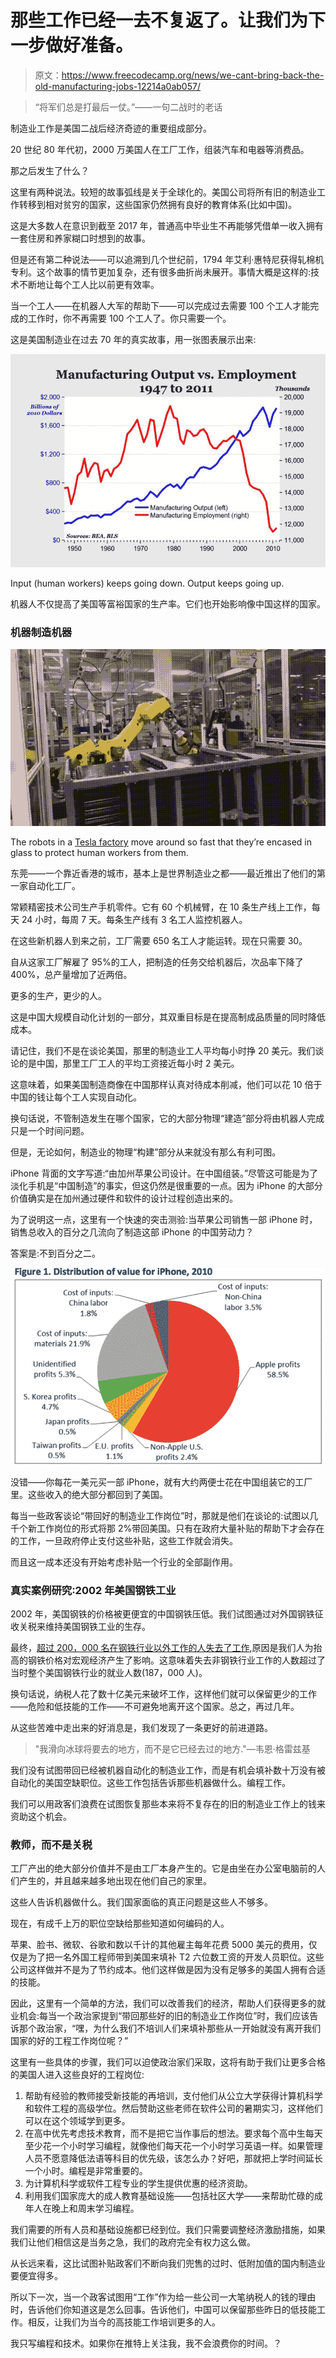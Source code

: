 # 那些工作已经一去不复返了。让我们为下一步做好准备。

> 原文：<https://www.freecodecamp.org/news/we-cant-bring-back-the-old-manufacturing-jobs-12214a0ab057/>

> “将军们总是打最后一仗。”——一句二战时的老话

制造业工作是美国二战后经济奇迹的重要组成部分。

20 世纪 80 年代初，2000 万美国人在工厂工作，组装汽车和电器等消费品。

那之后发生了什么？

这里有两种说法。较短的故事弧线是关于全球化的。美国公司将所有旧的制造业工作转移到相对贫穷的国家，这些国家仍然拥有良好的教育体系(比如中国)。

这是大多数人在意识到截至 2017 年，普通高中毕业生不再能够凭借单一收入拥有一套住房和养家糊口时想到的故事。

但是还有第二种说法——可以追溯到几个世纪前，1794 年艾利·惠特尼获得轧棉机专利。这个故事的情节更加复杂，还有很多曲折尚未展开。事情大概是这样的:技术不断地让每个工人比以前更有效率。

当一个工人——在机器人大军的帮助下——可以完成过去需要 100 个工人才能完成的工作时，你不再需要 100 个工人了。你只需要一个。

这是美国制造业在过去 70 年的真实故事，用一张图表展示出来:

![1uGZ2MW5pWia7UzLt8Pyo9i9hwEqwPkILmhL](img/f61cff6459be79cc2cba446e3301ba86.png)

Input (human workers) keeps going down. Output keeps going up.

机器人不仅提高了美国等富裕国家的生产率。它们也开始影响像中国这样的国家。

### 机器制造机器

![a5Pf-hjvSviXeO5aNfN24yNPEInzetas-YLE](img/ca69f9ad4e5c95d6e9a0a7b7d318065a.png)

The robots in a [Tesla factory](https://electrek.co/2016/07/31/tesla-gigafactory-robots-machines-battery-factory/) move around so fast that they’re encased in glass to protect human workers from them.

东莞——一个靠近香港的城市，基本上是世界制造业之都——最近推出了他们的第一家自动化工厂。

常颖精密技术公司生产手机零件。它有 60 个机械臂，在 10 条生产线上工作，每天 24 小时，每周 7 天。每条生产线有 3 名工人监控机器人。

在这些新机器人到来之前，工厂需要 650 名工人才能运转。现在只需要 30。

自从这家工厂解雇了 95%的工人，把制造的任务交给机器后，次品率下降了 400%，总产量增加了近两倍。

更多的生产，更少的人。

这是中国大规模自动化计划的一部分，其双重目标是在提高制成品质量的同时降低成本。

请记住，我们不是在谈论美国，那里的制造业工人平均每小时挣 20 美元。我们谈论的是中国，那里工厂工人的平均工资接近每小时 2 美元。

这意味着，如果美国制造商像在中国那样认真对待成本削减，他们可以花 10 倍于中国的钱让每个工人实现自动化。

换句话说，不管制造发生在哪个国家，它的大部分物理“建造”部分将由机器人完成只是一个时间问题。

但是，无论如何，制造业的物理“构建”部分从来就没有那么有利可图。

iPhone 背面的文字写道:“由加州苹果公司设计。在中国组装。”尽管这可能是为了淡化手机是“中国制造”的事实，但这仍然是很重要的一点。因为 iPhone 的大部分价值确实是在加州通过硬件和软件的设计过程创造出来的。

为了说明这一点，这里有一个快速的突击测验:当苹果公司销售一部 iPhone 时，销售总收入的百分之几流向了制造这部 iPhone 的中国劳动力？

答案是:不到百分之二。

![60Myy4D0bl98H0ywpAxMJ5Le78Y10qAQ9wIm](img/f2938ab98cdbc19645d9404af2b9d84a.png)

没错——你每花一美元买一部 iPhone，就有大约两便士花在中国组装它的工厂里。这些收入的绝大部分都回到了美国。

每当一些政客谈论“带回好的制造业工作岗位”时，那就是他们在谈论的:试图以几千个新工作岗位的形式将那 2%带回美国。只有在政府大量补贴的帮助下才会存在的工作，一旦政府停止支付这些补贴，这些工作就会消失。

而且这一成本还没有开始考虑补贴一个行业的全部副作用。

### **真实案例研究:2002 年美国钢铁工业**

2002 年，美国钢铁的价格被更便宜的中国钢铁压低。我们试图通过对外国钢铁征收关税来维持美国钢铁工业的生存。

最终，[超过 200，000 名在钢铁行业以外工作的人失去了工作](http://www.tradepartnership.com/pdf_files/2002jobstudy.pdf),原因是我们人为抬高的钢铁价格对宏观经济产生了影响。这意味着失去非钢铁行业工作的人数超过了当时整个美国钢铁行业的就业人数(187，000 人)。

换句话说，纳税人花了数十亿美元来破坏工作，这样他们就可以保留更少的工作——危险和低技能的工作——不可避免地离开这个国家。总之，再过几年。

从这些苦难中走出来的好消息是，我们发现了一条更好的前进道路。

> "我滑向冰球将要去的地方，而不是它已经去过的地方."—韦恩·格雷兹基

我们没有试图带回已经被机器自动化的制造业工作，而是有机会填补数十万没有被自动化的美国空缺职位。这些工作包括告诉那些机器做什么。编程工作。

我们可以用政客们浪费在试图恢复那些本来将不复存在的旧的制造业工作上的钱来资助这个机会。

### 教师，而不是关税

工厂产出的绝大部分价值并不是由工厂本身产生的。它是由坐在办公室电脑前的人们产生的，并且越来越多地出现在他们自己的家里。

这些人告诉机器做什么。我们国家面临的真正问题是这些人不够多。

现在，有成千上万的职位空缺给那些知道如何编码的人。

苹果、脸书、微软、谷歌和数以千计的其他雇主每年花费 5000 美元的费用，仅仅是为了把一名外国工程师带到美国来填补 T2 六位数工资的开发人员职位。这些公司这样做并不是为了节约成本。他们这样做是因为没有足够多的美国人拥有合适的技能。

因此，这里有一个简单的方法，我们可以改善我们的经济，帮助人们获得更多的就业机会:每当一个政治家提到“带回那些好的旧的制造业工作岗位”时，我们应该告诉那个政治家，“嘿，为什么我们不培训人们来填补那些从一开始就没有离开我们国家的好的工程工作岗位呢？”

这里有一些具体的步骤，我们可以迫使政治家们采取，这将有助于我们让更多合格的美国人进入这些良好的工程岗位:

1.  帮助有经验的教师接受新技能的再培训，支付他们从公立大学获得计算机科学和软件工程的高级学位。然后赞助这些老师在软件公司的暑期实习，这样他们可以在这个领域学到更多。
2.  在高中优先考虑技术教育，而不是把它当作事后的想法。要求每个高中生每天至少花一个小时学习编程，就像他们每天花一个小时学习英语一样。如果管理人员不愿意降低法语等科目的优先级，该怎么办？好吧，那就把上学时间延长一个小时。编程是非常重要的。
3.  为计算机科学或软件工程专业的学生提供优惠的经济资助。
4.  利用我们国家庞大的成人教育基础设施——包括社区大学——来帮助忙碌的成年人在晚上和周末学习编程。

我们需要的所有人员和基础设施都已经到位。我们只需要调整经济激励措施，如果我们让他们相信这是当务之急，我们的政府完全有权力这么做。

从长远来看，这比试图补贴政客们不断向我们兜售的过时、低附加值的国内制造业要便宜得多。

所以下一次，当一个政客试图用“工作”作为给一些公司一大笔纳税人的钱的理由时，告诉他们你知道这是怎么回事。告诉他们，中国可以保留那些昨日的低技能工作。相反，让我们为当今的高技能工作培训更多的人。

我只写编程和技术。如果你在推特上关注我，我不会浪费你的时间。？